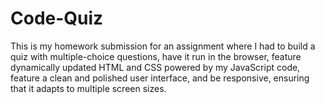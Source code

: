 # Code-Quiz
This is my homework submission for an assignment where I had to build a quiz with multiple-choice questions, have it run in the browser, feature dynamically updated HTML and CSS powered by my JavaScript code, feature a clean and polished user interface, and be responsive, ensuring that it adapts to multiple screen sizes.
